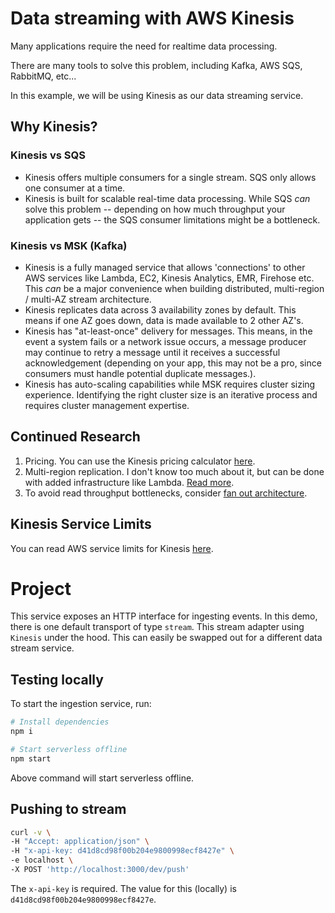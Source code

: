 # Data streaming with AWS Kinesis

Many applications require the need for realtime data processing.

There are many tools to solve this problem, including Kafka, AWS SQS, RabbitMQ, etc...

In this example, we will be using Kinesis as our data streaming service.

## Why Kinesis?

### Kinesis vs SQS
- Kinesis offers multiple consumers for a single stream. SQS only allows one consumer at a time.
- Kinesis is built for scalable real-time data processing. While SQS *can* solve this problem -- depending on how much throughput your application gets -- the SQS consumer limitations might be a bottleneck.

### Kinesis vs MSK (Kafka)
- Kinesis is a fully managed service that allows 'connections' to other AWS services like Lambda, EC2, Kinesis Analytics, EMR, Firehose etc. This *can* be a major convenience when building distributed, multi-region / multi-AZ stream architecture.
- Kinesis replicates data across 3 availability zones by default. This means if one AZ goes down, data is made available to 2 other AZ's.
- Kinesis has "at-least-once" delivery for messages. This means, in the event a system fails or a network issue occurs, a message producer may continue to retry a message until it receives a successful acknowledgement (depending on your app, this may not be a pro, since consumers must handle potential duplicate messages.).
- Kinesis has auto-scaling capabilities while MSK requires cluster sizing experience. Identifying the right cluster size is an iterative process and requires cluster management expertise.

## Continued Research
1. Pricing. You can use the Kinesis pricing calculator [here](https://aws.amazon.com/kinesis/data-streams/pricing/).
2. Multi-region replication. I don't know too much about it, but can be done with added infrastructure like Lambda. [Read more](https://engineering.opsgenie.com/cross-region-replication-of-kinesis-streams-4a62f3bb269d).
3. To avoid read throughput bottlenecks, consider [fan out architecture](https://www.linkedin.com/pulse/how-fan-out-amazon-kinesis-streams-alex-casalboni/).

## Kinesis Service Limits

You can read AWS service limits for Kinesis [here](https://docs.aws.amazon.com/streams/latest/dev/service-sizes-and-limits.html).

# Project

This service exposes an HTTP interface for ingesting events. In this demo, there is one default transport of type `stream`. This stream adapter using `Kinesis` under the hood. This can easily be swapped out for a different data stream service.

## Testing locally

To start the ingestion service, run:

```bash
# Install dependencies
npm i

# Start serverless offline
npm start
```

Above command will start serverless offline.

## Pushing to stream

```bash
curl -v \
-H "Accept: application/json" \
-H "x-api-key: d41d8cd98f00b204e9800998ecf8427e" \
-e localhost \
-X POST 'http://localhost:3000/dev/push'
```

The `x-api-key` is required. The value for this (locally) is `d41d8cd98f00b204e9800998ecf8427e`.
